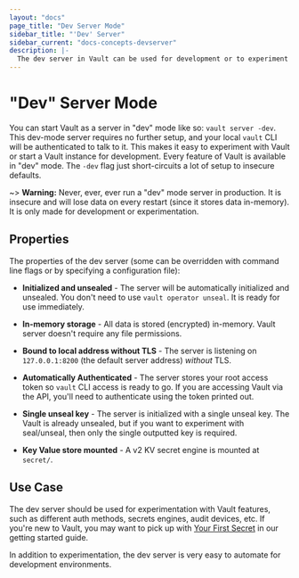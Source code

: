 ```yaml
---
layout: "docs"
page_title: "Dev Server Mode"
sidebar_title: "'Dev' Server"
sidebar_current: "docs-concepts-devserver"
description: |-
  The dev server in Vault can be used for development or to experiment with Vault.
---
```


# "Dev" Server Mode

You can start Vault as a server in "dev" mode like so: `vault server -dev`.
This dev-mode server requires no further setup, and your local `vault` CLI will
be authenticated to talk to it. This makes it easy to experiment with Vault or
start a Vault instance for development. Every feature of Vault is available in
"dev" mode. The `-dev` flag just short-circuits a lot of setup to insecure
defaults.

~> **Warning:** Never, ever, ever run a "dev" mode server in production.
It is insecure and will lose data on every restart (since it stores data
in-memory). It is only made for development or experimentation.

## Properties

The properties of the dev server (some can be overridden with command line
flags or by specifying a configuration file):

  * **Initialized and unsealed** - The server will be automatically initialized
    and unsealed. You don't need to use `vault operator unseal`. It is ready
    for use immediately.

  * **In-memory storage** - All data is stored (encrypted) in-memory. Vault
    server doesn't require any file permissions.

  * **Bound to local address without TLS** - The server is listening on
    `127.0.0.1:8200` (the default server address) _without_ TLS.

  * **Automatically Authenticated** - The server stores your root access
    token so `vault` CLI access is ready to go. If you are accessing Vault
    via the API, you'll need to authenticate using the token printed out.

  * **Single unseal key** - The server is initialized with a single unseal
    key. The Vault is already unsealed, but if you want to experiment with
    seal/unseal, then only the single outputted key is required.
    
  * **Key Value store mounted** - A v2 KV secret engine is mounted at
    `secret/`.

## Use Case

The dev server should be used for experimentation with Vault features, such
as different auth methods, secrets engines, audit devices, etc.
If you're new to Vault, you may want to pick up with [Your First
Secret](/intro/getting-started/first-secret.html) in
our getting started guide.

In addition to experimentation, the dev server is very easy to automate
for development environments.
